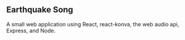 ## Earthquake Song ##

A small web application using React, react-konva, the web audio api, Express, and Node.
